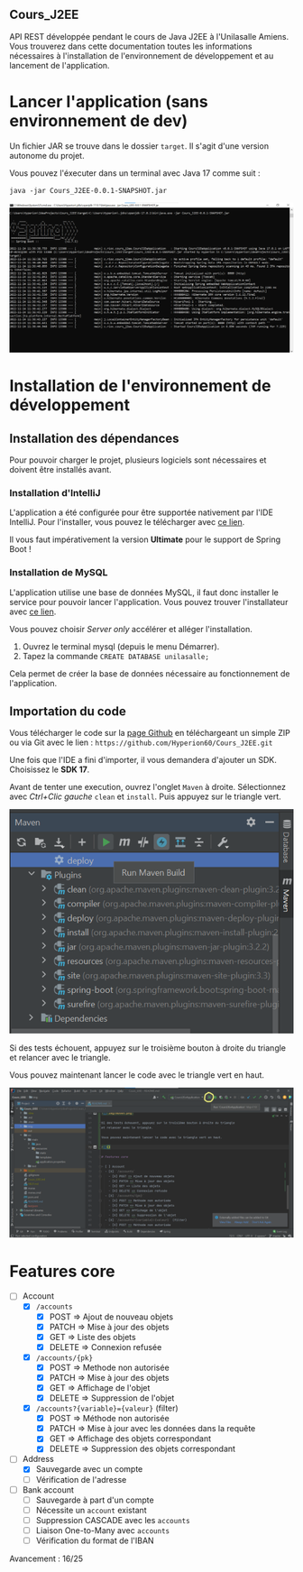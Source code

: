 Cours_J2EE
---

API REST développée pendant le cours de Java J2EE à l'Unilasalle Amiens.
Vous trouverez dans cette documentation toutes les informations nécessaires
à l'installation de l'environnement de développement et au lancement de
l'application.

# Lancer l'application (sans environnement de dev)

Un fichier JAR se trouve dans le dossier `target`. Il s'agit d'une version
autonome du projet.

Vous pouvez l'éxecuter dans un terminal avec Java 17 comme suit :
```shell
java -jar Cours_J2EE-0.0.1-SNAPSHOT.jar
```

![](img/standalone.png)

# Installation de l'environnement de développement

## Installation des dépendances

Pour pouvoir charger le projet, plusieurs logiciels sont nécessaires et doivent
être installés avant.

### Installation d'IntelliJ

L'application a été configurée pour être supportée nativement par l'IDE
IntelliJ. Pour l'installer, vous pouvez le télécharger avec
[ce lien](https://www.jetbrains.com/fr-fr/idea/download/).

Il vous faut impérativement la version **Ultimate** pour le support de Spring
Boot !

### Installation de MySQL

L'application utilise une base de données MySQL, il faut donc installer le
service pour pouvoir lancer l'application. Vous pouvez trouver l'installateur
avec [ce lien](https://dev.mysql.com/downloads/installer/).

Vous pouvez choisir *Server only* accélérer et alléger l'installation.

1. Ouvrez le terminal mysql (depuis le menu Démarrer).
2. Tapez la commande `CREATE DATABASE unilasalle;`

Cela permet de créer la base de données nécessaire au fonctionnement de
l'application.

## Importation du code

Vous télécharger le code sur la
[page Github](https://github.com/Hyperion60/Cours_J2EE) en téléchargeant un
simple ZIP ou via Git avec le lien :
`https://github.com/Hyperion60/Cours_J2EE.git`

Une fois que l'IDE a fini d'importer, il vous demandera d'ajouter un SDK.
Choisissez le **SDK 17**.

Avant de tenter une execution, ouvrez l'onglet `Maven` à droite. Sélectionnez
avec *Ctrl+Clic gauche* `clean` et `install`. Puis appuyez sur le triangle
vert.

![](img/maven.png)

Si des tests échouent, appuyez sur le troisième bouton à droite du triangle
et relancer avec le triangle.

Vous pouvez maintenant lancer le code avec le triangle vert en haut.

![](img/java.png)

# Features core

- [ ] Account
  - [X] `/accounts`
    - [X] POST => Ajout de nouveau objets
    - [X] PATCH => Mise à jour des objets
    - [X] GET => Liste des objets
    - [X] DELETE => Connexion refusée
  - [X] `/accounts/{pk}`
    - [X] POST => Methode non autorisée
    - [X] PATCH => Mise à jour des objets
    - [X] GET => Affichage de l'objet
    - [X] DELETE => Suppression de l'objet
  - [X] `/accounts?{variable}={valeur}` (filter)
    - [X] POST => Méthode non autorisée
    - [X] PATCH => Mise à jour avec les données dans la requête
    - [X] GET => Affichage des objets correspondant
    - [X] DELETE => Suppression des objets correspondant
- [ ] Address
  - [X] Sauvegarde avec un compte
  - [ ] Vérification de l'adresse
- [ ] Bank account
  - [ ] Sauvegarde à part d'un compte
  - [ ] Nécessite un `account` existant
  - [ ] Suppression CASCADE avec les `accounts`
  - [ ] Liaison One-to-Many avec `accounts`
  - [ ] Vérification du format de l'IBAN

Avancement : 16/25